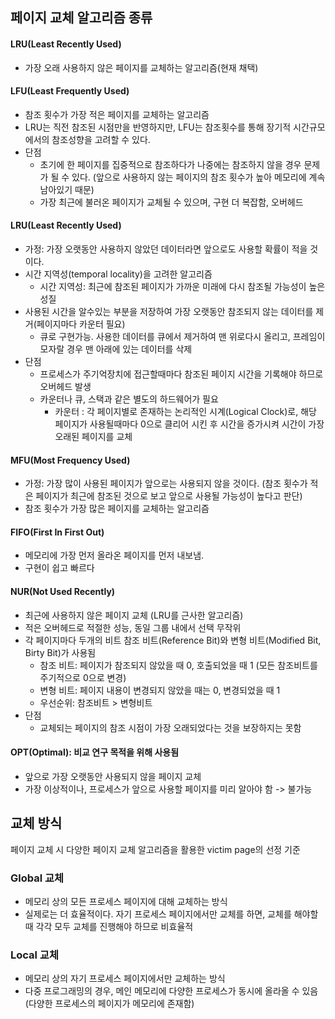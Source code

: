## 페이지 교체 알고리즘 종류

#### LRU(Least Recently Used)
- 가장 오래 사용하지 않은 페이지를 교체하는 알고리즘(현재 채택)

#### LFU(Least Frequently Used)
- 참조 횟수가 가장 적은 페이지를 교체하는 알고리즘
- LRU는 직전 참조된 시점만을 반영하지만, LFU는 참조횟수를 통해 장기적 시간규모에서의 참조성향을 고려할 수 있다.
- 단점
  - 초기에 한 페이지를 집중적으로 참조하다가 나중에는 참조하지 않을 경우 문제가 될 수 있다. (앞으로 사용하지 않는 페이지의 참조 횟수가 높아 메모리에 계속 남아있기 때문)
  - 가장 최근에 불러온 페이지가 교체될 수 있으며, 구현 더 복잡함, 오버헤드

#### LRU(Least Recently Used)
- 가정: 가장 오랫동안 사용하지 않았던 데이터라면 앞으로도 사용할 확률이 적을 것이다.
- 시간 지역성(temporal locality)을 고려한 알고리즘
  - 시간 지역성: 최근에 참조된 페이지가 가까운 미래에 다시 참조될 가능성이 높은 성질
- 사용된 시간을 알수있는 부분을 저장하여 가장 오랫동안 참조되지 않는 데이터를 제거(페이지마다 카운터 필요)
  - 큐로 구현가능. 사용한 데이터를 큐에서 제거하여 맨 위로다시 올리고, 프레임이 모자랄 경우 맨 아래에 있는 데이터를 삭제
- 단점
  - 프로세스가 주기억장치에 접근할때마다 참조된 페이지 시간을 기록해야 하므로 오버헤드 발생
  - 카운터나 큐, 스택과 같은 별도의 하드웨어가 필요
    - 카운터 : 각 페이지별로 존재하는 논리적인 시계(Logical Clock)로, 해당 페이지가 사용될때마다 0으로 클리어 시킨 후 시간을 증가시켜 시간이 가장 오래된 페이지를 교체

#### MFU(Most Frequency Used)
- 가정: 가장 많이 사용된 페이지가 앞으로는 사용되지 않을 것이다. (참조 횟수가 적은 페이지가 최근에 참조된 것으로 보고 앞으로 사용될 가능성이 높다고 판단)
- 참조 횟수가 가장 많은 페이지를 교체하는 알고리즘

#### FIFO(First In First Out)
- 메모리에 가장 먼저 올라온 페이지를 먼저 내보냄.
- 구현이 쉽고 빠르다

#### NUR(Not Used Recently)
- 최근에 사용하지 않은 페이지 교체 (LRU를 근사한 알고리즘)
- 적은 오버헤드로 적절한 성능, 동일 그룹 내에서 선택 무작위
- 각 페이지마다 두개의 비트 참조 비트(Reference Bit)와 변형 비트(Modified Bit, Birty Bit)가 사용됨
  - 참조 비트: 페이지가 참조되지 않았을 때 0, 호출되었을 때 1 (모든 참조비트를 주기적으로 0으로 변경)
  - 변형 비트: 페이지 내용이 변경되지 않았을 때는 0, 변경되었을 때 1
  - 우선순위: 참조비트 > 변형비트
- 단점
  - 교체되는 페이지의 참조 시점이 가장 오래되었다는 것을 보장하지는 못함

#### OPT(Optimal): **비교 연구 목적을 위해 사용됨**
- 앞으로 가장 오랫동안 사용되지 않을 페이지 교체
- 가장 이상적이나, 프로세스가 앞으로 사용할 페이지를 미리 알아야 함 -> 불가능


## 교체 방식
페이지 교체 시 다양한 페이지 교체 알고리즘을 활용한 victim page의 선정 기준

### Global 교체
- 메모리 상의 모든 프로세스 페이지에 대해 교체하는 방식
- 실제로는 더 효율적이다. 자기 프로세스 페이지에서만 교체를 하면, 교체를 해야할 때 각각 모두 교체를 진행해야 하므로 비효율적

### Local 교체
- 메모리 상의 자기 프로세스 페이지에서만 교체하는 방식
- 다중 프로그래밍의 경우, 메인 메모리에 다양한 프로세스가 동시에 올라올 수 있음 (다양한 프로세스의 페이지가 메모리에 존재함)
